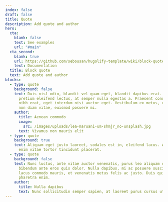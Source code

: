 ```yaml
---
index: false
draft: false
title: Quote
description: Add quote and author
hero:
  cta:
    blank: false
    text: See examples
    url: "#main"
  cta_second:
    blank: true
    url: https://github.com/sebousan/hugolify-template/wiki/block-quote
    text: Documentation
  title: Block quote
  text: Add quote and author
blocks:
  - type: quote
    background: false
    text: Duis nisl odio, blandit vel quam eget, blandit dapibus erat. Nullam
      pretium eleifend lectus, at semper nulla egestas a. Praesent condimentum
      nibh erat, eget interdum nisi auctor eget. Vestibulum ex metus, rhoncus
      non diam vitae, euismod posuere mi.
    author:
      title: Aenean commodo
      image:
        src: /images/uploads/lea-maruani-um-shmjr_no-unsplash.jpg
      text: Vivamus non mauris elit
  - type: quote
    background: true
    text: Aliquam eget justo laoreet, sodales est in, eleifend lacus. Aenean eget
      enim vitae tortor tincidunt placerat.
  - type: quote
    background: false
    text: Nunc luctus, ante vitae auctor venenatis, purus leo aliquam dui, ac
      bibendum ante eros quis dolor. Nulla dapibus, mi ac posuere suscipit, erat
      lacus commodo mauris, et venenatis metus felis ac justo. Duis quis
      pharetra enim.
    author:
      title: Nulla dapibus
      text: Nunc sollicitudin semper sapien, at laoreet purus cursus ut.
---
```

